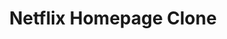 ---
title: Netflix Homepage Clone
description: This is a webpage clone of Netflix's homepage created with HTML and CSS, designed to be responsive.
link: https://github.com/Shashank-Bansal/Netflix-Clone and deployment(https://shashank-bansal.github.io/Netflix-Clone/)
tech stack: 
    - HTML
    - CSS
github profile link: https://github.com/Shashank-Bansal
---